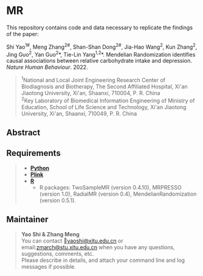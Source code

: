 # MR
This repository contains code and data necessary to replicate the findings of the paper:

Shi Yao<sup>1#</sup>, Meng Zhang<sup>2#</sup>, Shan-Shan Dong<sup>2#</sup>, Jia-Hao Wang<sup>2</sup>, Kun Zhang<sup>2</sup>, Jing Guo<sup>2</sup>, Yan Guo<sup>2</sup>\*, Tie-Lin Yang<sup>1,2</sup>\*. Mendelian Randomization identifies causal associations between relative carbohydrate intake and depression. *Nature Human Behaviour*. 2022.
> <sup>1</sup>National and Local Joint Engineering Research Center of Biodiagnosis and Biotherapy, The Second Affiliated Hospital, Xi'an Jiaotong University, Xi'an, Shaanxi, 710004, P. R. China  
> <sup>2</sup>Key Laboratory of Biomedical Information Engineering of Ministry of Education, School of Life Science and Technology, Xi'an Jiaotong University, Xi'an, Shaanxi, 710049, P. R. China  

## Abstract 


## Requirements  
> - [**Python**](https://www.python.org/downloads/)
> - [**Plink**](http://zzz.bwh.harvard.edu/plink/)
> - [**R**](https://www.r-project.org/)
>   - R packages: TwoSampleMR (version 0.4.10), MRPRESSO (version 1.0), RadialMR (version 0.4), MendelianRandomization (version 0.5.1).

## Maintainer
> **Yao Shi & Zhang Meng**  
> You can contact :email:yaoshi@xjtu.edu.cn or email:zmarch@stu.xjtu.edu.cn when you have any questions, suggestions, comments, etc.  
> Please describe in details, and attach your command line and log messages if possible.  
